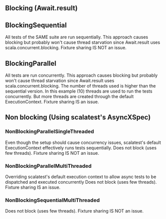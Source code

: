 ## Blocking (Await.result)

## BlockingSequential
All tests of the SAME suite are run sequentially.
This approach causes blocking but probably won't cause thread starvation since Await.result uses scala.concurrent.blocking. 
Fixture sharing IS NOT an issue.

## BlockingParallel
All tests are run concurrently.
This approach causes blocking but probably won't cause thread starvation since Await.result uses scala.concurrent.blocking. 
The number of threads used is higher than the sequential version. In this example (10) threads are used to run the tests concurrently. But more threads are created through the default ExecutionContext.
Fixture sharing IS an issue.


## Non blocking (Using scalatest's AsyncXSpec) 

### NonBlockingParallelSingleThreaded
Even though the setup should cause concurrency issues, scalatest's default ExecutionContext effectively runs tests sequentially.
Does not block (uses few threads).
Fixture sharing IS NOT an issue.

### NonBlockingParallelMultiThreaded
Overriding scalatest's default execution context to allow async tests to be dispatched and executed concurrently
Does not block (uses few threads).
Fixture sharing IS an issue.

### NonBlockingSequentialMultiThreaded
Does not block (uses few threads).
Fixture sharing IS NOT an issue.